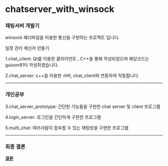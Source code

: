 # chatserver_with_winsock

### 채팅서버 개발기

winsock 헤더파일을 이용한 통신을 구현하는 프로젝트 입니다.

일정 관리 메신저 만들기

1.chat_client: Qt를 이용한 클라이언트 , C++을 통해 작성되었으며 해당코드는 guioon91이 작성하였습니다.

2.chat_server: c++을 이용한 서버, chat_client와 연동하여 작동합니다.

-----------------------------------------------------------------

### 개인공부

3.chat_server_prototype: 간단한 기능들을 구현한 chat server 및 client 프로그램

4.login_server: 로그인을 간단하게 구현한 프로그램

5.multi_chat: 여러사람이 접속할 수 있는 채팅방을 구현한 프로그램


-------------------------------------------------------------------
### 최종 결론  
[**결론**](https://github.com/ysh4296/chatserver_with_winsock/blob/main/chat_server/manual.pdf)
